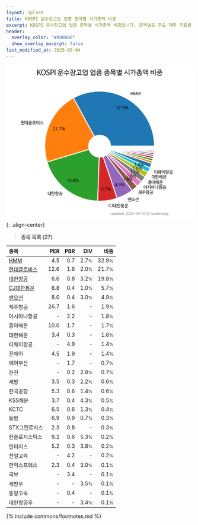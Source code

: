 ```yaml
---
layout: splash
title: KOSPI 운수창고업 업종 종목별 시가총액 비중
excerpt: KOSPI 운수창고업 업종 종목별 시가총액 비중입니다. 종목별로 주요 재무 지표를 함께 표시합니다.
header:
  overlay_color: "#800000"
  show_overlay_excerpt: false
last_modified_at: 2025-09-04
---
```



![KOSPI 운수창고업 업종 종목별 시가총액 비중](/stats/sector/images/kospi_업종_운수창고업_종목.png){: .align-center}


> **종목 목록 (27)**<a id="list"></a>

| **종목** | **PER** | **PBR** | **DIV** | **비중** |
| :------- | ------: | ------: | ------: | -------: |
| [HMM](/011200/) | 4.5 | 0.7 | 2.7<small>%</small> | 32.9<small>%</small> |
| [현대글로비스](/086280/) | 12.6 | 1.6 | 2.0<small>%</small> | 21.7<small>%</small> |
| [대한항공](/003490/) | 6.6 | 0.8 | 3.2<small>%</small> | 19.8<small>%</small> |
| [CJ대한통운](/000120/) | 6.8 | 0.4 | 1.0<small>%</small> | 5.7<small>%</small> |
| [팬오션](/028670/) | 8.0 | 0.4 | 3.0<small>%</small> | 4.9<small>%</small> |
| 제주항공 | 26.7 | 1.6 | - | 1.9<small>%</small> |
| 아시아나항공 | - | 2.2 | - | 1.8<small>%</small> |
| 흥아해운 | 10.0 | 1.7 | - | 1.7<small>%</small> |
| 대한해운 | 3.4 | 0.3 | - | 1.6<small>%</small> |
| 티웨이항공 | - | 4.9 | - | 1.4<small>%</small> |
| 진에어 | 4.5 | 1.9 | - | 1.4<small>%</small> |
| 에어부산 | - | 1.7 | - | 0.7<small>%</small> |
| 한진 | - | 0.2 | 2.8<small>%</small> | 0.7<small>%</small> |
| 세방 | 3.5 | 0.3 | 2.2<small>%</small> | 0.6<small>%</small> |
| 한국공항 | 5.3 | 0.6 | 1.4<small>%</small> | 0.6<small>%</small> |
| KSS해운 | 3.7 | 0.4 | 4.3<small>%</small> | 0.5<small>%</small> |
| KCTC | 6.5 | 0.6 | 1.3<small>%</small> | 0.4<small>%</small> |
| 동방 | 6.9 | 0.9 | 0.7<small>%</small> | 0.3<small>%</small> |
| STX그린로지스 | 2.3 | 0.8 | - | 0.3<small>%</small> |
| 한솔로지스틱스 | 9.2 | 0.6 | 5.3<small>%</small> | 0.2<small>%</small> |
| 인터지스 | 5.2 | 0.3 | 3.8<small>%</small> | 0.2<small>%</small> |
| 천일고속 | - | 4.2 | - | 0.2<small>%</small> |
| 한익스프레스 | 2.3 | 0.4 | 3.0<small>%</small> | 0.1<small>%</small> |
| 국보 | - | 3.4 | - | 0.1<small>%</small> |
| 세방우 | - | - | 3.5<small>%</small> | 0.1<small>%</small> |
| 동양고속 | - | 0.4 | - | 0.1<small>%</small> |
| 대한항공우 | - | - | 3.4<small>%</small> | 0.1<small>%</small> |

{% include commons/footnotes.md %}